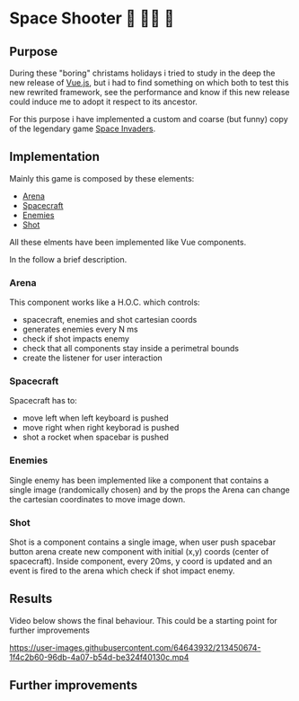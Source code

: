 # Space Shooter  🎅 🧙‍♀️ 🔫

## Purpose
During these "boring" christams holidays i tried to study in the deep the new release of [Vue.js](https://vuejs.org/), but i had to find something on which both to test this new rewrited framework, see the performance and know if this new release could induce me to adopt it respect to its ancestor.<br/> 

For this purpose i have implemented a custom and coarse (but funny) copy of the legendary game [Space Invaders](https://en.wikipedia.org/wiki/Space_Invaders).<br/>

## Implementation

Mainly this game is composed by these elements:
- [Arena](#arena)
- [Spacecraft](#spacecraft)
- [Enemies](#enemies)
- [Shot](#enemies)

All these elments have been implemented like Vue components.

In the follow a brief description.

### Arena

This component works like a H.O.C. which controls:
- spacecraft, enemies and shot cartesian coords
- generates enemies every N ms
- check if shot impacts enemy
- check that all components stay inside a perimetral bounds
- create the listener for user interaction

### Spacecraft

Spacecraft has to:
- move left when left keyboard is pushed 
- move right when right keyborad is pushed
- shot a rocket when spacebar is pushed

### Enemies

Single enemy has been implemented like a component that contains a single image (randomically chosen) and by the props the Arena can change the cartesian coordinates to move image down.

### Shot

Shot is a component contains a single image, when user push spacebar button arena create new component with initial (x,y) coords (center of spacecraft).
Inside component, every 20ms, y coord is updated and an event is fired to the arena which check if shot impact enemy. 

## Results

Video below shows the final behaviour.
This could be a starting point for further improvements

https://user-images.githubusercontent.com/64643932/213450674-1f4c2b60-96db-4a07-b54d-be324f40130c.mp4

## Further improvements
